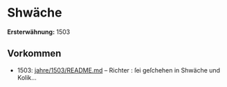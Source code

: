 # Shwäche

**Ersterwähnung:** 1503

## Vorkommen
- 1503: [jahre/1503/README.md](../jahre/1503/README.md) – Richter : ſei geſchehen in Shwäche
und Kolik...
